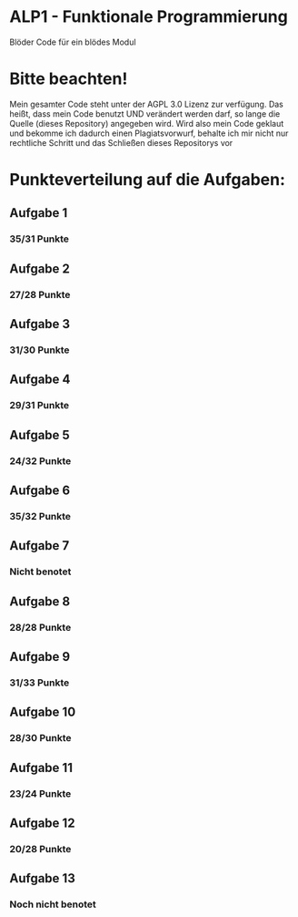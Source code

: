 # ALP1 - Funktionale Programmierung
Blöder Code für ein blödes Modul


# Bitte beachten!
Mein gesamter Code steht unter der AGPL 3.0 Lizenz zur verfügung. Das heißt, dass mein Code benutzt UND verändert werden darf, so lange die Quelle (dieses Repository) angegeben wird. Wird also mein Code geklaut und bekomme ich dadurch einen Plagiatsvorwurf, behalte ich mir nicht nur rechtliche Schritt und das Schließen dieses Repositorys vor


# Punkteverteilung auf die Aufgaben:
## Aufgabe 1
### 35/31 Punkte

## Aufgabe 2
### 27/28 Punkte

## Aufgabe 3
### 31/30 Punkte

## Aufgabe 4
### 29/31 Punkte

## Aufgabe 5
### 24/32 Punkte

## Aufgabe 6
### 35/32 Punkte

## Aufgabe 7
### Nicht benotet

## Aufgabe 8
### 28/28 Punkte

## Aufgabe 9
### 31/33 Punkte

## Aufgabe 10
### 28/30 Punkte

## Aufgabe 11
### 23/24 Punkte

## Aufgabe 12
### 20/28 Punkte

## Aufgabe 13
### Noch nicht benotet